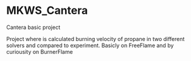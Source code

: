 # MKWS_Cantera
Cantera basic project

Project where is calculated burning velocity of propane in two different solvers and compared to experiment.
Basicly on FreeFlame and by curiousity on BurnerFlame

